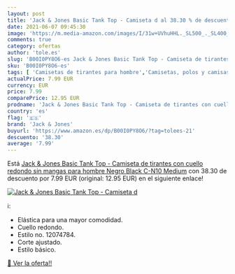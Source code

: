 ```yaml
---
layout: post
title: 'Jack & Jones Basic Tank Top - Camiseta d al 38.30 % de descuento'
date: 2021-06-07 09:45:30
image: 'https://m.media-amazon.com/images/I/31w+UVhuHHL._SL500_._SL400_.jpg'
comments: true
category: ofertas
author: 'tole.es'
slug: 'B00I0PY8O6-es Jack & Jones Basic Tank Top - Camiseta de tirantes con...'
sku: 'B00I0PY8O6-es'
tags: [ 'Camisetas de tirantes para hombre','Camisetas, polos y camisas para hombre','Ropa','Ropa para hombre','camiseta','jack & jones', ]
actualPrice: 7.99 EUR
currency: EUR
price: 7.99
comparePrice: 12.95 EUR
prodname: 'Jack & Jones Basic Tank Top - Camiseta de tirantes con cuello redondo sin mangas para hombre  Negro  Black C-N10   Medium'
country: 'es'
flag: '🇪🇸'
brand: 'Jack & Jones'
buyurl: 'https://www.amazon.es/dp/B00I0PY8O6/?tag=tolees-21'
descuento: '38.30'
average: '7.99'
---
```


Está [Jack & Jones Basic Tank Top - Camiseta de tirantes con cuello redondo sin mangas para hombre  Negro  Black C-N10   Medium](https://www.amazon.es/dp/B00I0PY8O6/?tag=tolees-21) con 38.30 de descuento por 7.99 EUR (original: 12.95 EUR) en el siguiente enlace!

[![Jack & Jones Basic Tank Top - Camiseta d](https://m.media-amazon.com/images/I/31w+UVhuHHL._SL500_._SL400_.jpg)](https://www.amazon.es/dp/B00I0PY8O6/?tag=tolees-21)

ℹ️:

- Elástica para una mayor comodidad.
- Cuello redondo.
- Estilo no. 12074784.
- Corte ajustado.
- Estilo básico.

[🛒 Ver la oferta!!](https://www.amazon.es/dp/B00I0PY8O6/?tag=tolees-21)
